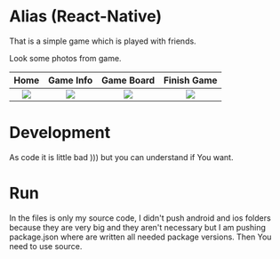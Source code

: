 # Alias (React-Native)

That is a simple game which is played with friends.

Look some photos from game.

Home             |  Game Info         | Game Board   | Finish Game
:-------------------------:|:-------------------------:|:-------------------------:|:-------------------------:
![](https://image.ibb.co/haLubk/21074264_1452656618147206_568278098_n.png)  |  ![](https://image.ibb.co/dBAubk/21124108_1452655001480701_825927477_n.png)  | ![](https://image.ibb.co/dc0wNQ/21076750_1452654978147370_1629788211_n.png) | ![](https://image.ibb.co/em8Y2Q/21074418_1452654974814037_2117489646_n.png)

# Development

As code it is little bad ))) but you can understand if You want.

# Run

In the files is only my source code, I didn't push android and ios folders because they are very big and they aren't necessary but I am pushing package.json where are written all needed package versions. Then You need to use source.
